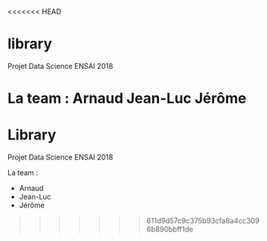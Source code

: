 <<<<<<< HEAD
# library
Projet Data Science ENSAI 2018

La team :
Arnaud
Jean-Luc
Jérôme
=======
# Library
Projet Data Science ENSAI 2018

La team :
* Arnaud
* Jean-Luc
* Jérôme
>>>>>>> 611d9d57c9c375b93cfa8a4cc3096b890bbff1de
